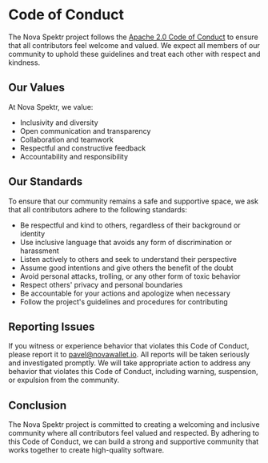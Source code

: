 # Code of Conduct
The Nova Spektr project follows the [Apache 2.0 Code of Conduct](https://www.apache.org/foundation/policies/conduct.html) 
to ensure that all contributors feel welcome and valued. 
We expect all members of our community to uphold these guidelines and treat each other 
with respect and kindness.

## Our Values
At Nova Spektr, we value:

- Inclusivity and diversity
- Open communication and transparency
- Collaboration and teamwork
- Respectful and constructive feedback
- Accountability and responsibility

## Our Standards
To ensure that our community remains a safe and supportive space, we ask that all contributors adhere to the following standards:

- Be respectful and kind to others, regardless of their background or identity
- Use inclusive language that avoids any form of discrimination or harassment
- Listen actively to others and seek to understand their perspective
- Assume good intentions and give others the benefit of the doubt
- Avoid personal attacks, trolling, or any other form of toxic behavior
- Respect others' privacy and personal boundaries
- Be accountable for your actions and apologize when necessary
- Follow the project's guidelines and procedures for contributing

## Reporting Issues
If you witness or experience behavior that violates this Code of Conduct, 
please report it to [pavel@novawallet.io](mailto:pavel@novawallet.io). 
All reports will be taken seriously and investigated promptly. 
We will take appropriate action to address any behavior that violates this Code of Conduct, 
including warning, suspension, or expulsion from the community.

## Conclusion
The Nova Spektr project is committed to creating a welcoming and inclusive community where all contributors feel valued and respected. By adhering to this Code of Conduct, we can build a strong and supportive community that works together to create high-quality software.
